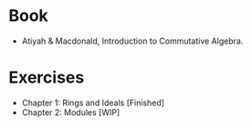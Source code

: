 # Book
- Atiyah & Macdonald, Introduction to Commutative Algebra.

# Exercises
- Chapter 1: Rings and Ideals [Finished]
- Chapter 2: Modules [WIP]
